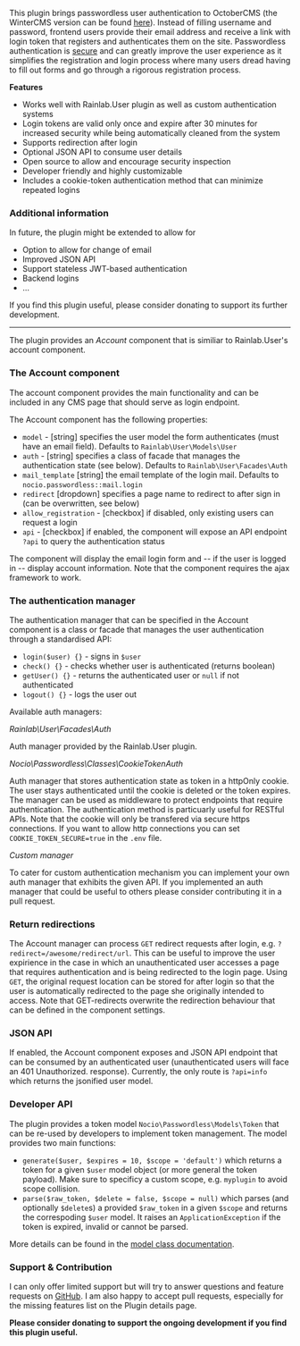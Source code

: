 This plugin brings passwordless user authentication to OctoberCMS (the WinterCMS version can be found [here](https://github.com/helmutkaufmann/wn-passwordless-plugin)). Instead of filling username and password, frontend users provide their email address and receive a link with login token that registers and authenticates them on the site. Passwordless authentication is [secure](https://auth0.com/blog/is-passwordless-authentication-more-secure-than-passwords/) and can greatly improve the user experience as it simplifies the registration and login process where many users dread having to fill out forms and go through a rigorous registration process.

**Features**

- Works well with Rainlab.User plugin as well as custom authentication systems
- Login tokens are valid only once and expire after 30 minutes for increased security while being automatically cleaned from the system
- Supports redirection after login
- Optional JSON API to consume user details
- Open source to allow and encourage security inspection
- Developer friendly and highly customizable
- Includes a cookie-token authentication method that can minimize repeated logins

### Additional information

In future, the plugin might be extended to allow for

- Option to allow for change of email
- Improved JSON API
- Support stateless JWT-based authentication
- Backend logins
- ...

If you find this plugin useful, please consider donating to support its further development.

---

The plugin provides an *Account* component that is similiar to Rainlab.User's account component.

### The Account component

The account component provides the main functionality and can be included in any CMS page that should serve as login endpoint.

The Account component has the following properties:

* `model` - [string] specifies the user model the form authenticates (must have an email field). Defaults to `Rainlab\User\Models\User`
* `auth` - [string] specifies a class of facade that manages the authentication state (see below). Defaults to `Rainlab\User\Facades\Auth`
* `mail_template` [string] the email template of the login mail. Defaults to `nocio.passwordless::mail.login`
* `redirect` [dropdown] specifies a page name to redirect to after sign in (can be overwritten, see below)
* `allow_registration` - [checkbox] if disabled, only existing users can request a login
* `api` - [checkbox] if enabled, the component will expose an API endpoint ``?api`` to query the authentication status

The component will display the email login form and -- if the user is logged in -- display account information. Note that the component requires the ajax framework to work.

### The authentication manager

The authentication manager that can be specified in the Account component is a class or facade that manages the user authentication through a standardised API:

- ``login($user) {}`` - signs in `$user`
- ``check() {}`` - checks whether user is authenticated (returns boolean)
- ``getUser() {}`` - returns the authenticated user or ``null`` if not authenticated
- ``logout() {}`` - logs the user out

Available auth managers:

*Rainlab\User\Facades\Auth*

Auth manager provided by the Rainlab.User plugin.

*Nocio\Passwordless\Classes\CookieTokenAuth*

Auth manager that stores authentication state as token in a httpOnly cookie. The user stays authenticated until the cookie is deleted or the token expires. The manager can be used as middleware to protect endpoints that require authentication. The authentication method is particuarly useful for RESTful APIs. Note that the cookie will only be transfered via secure https connections. If you want to allow http connections you can set ``COOKIE_TOKEN_SECURE=true`` in the ``.env`` file.

*Custom manager*

To cater for custom authentication mechanism you can implement your own auth manager that exhibits the given API. If you implemented an auth manager that could be useful to others please consider contributing it in a pull request.

### Return redirections

The Account manager can process ``GET`` redirect requests after login, e.g. ``?redirect=/awesome/redirect/url``. This can be useful to improve the user expirience in the case in which an unauthenticated user accesses a page that requires authentication and is being redirected to the login page. Using ``GET``, the original request location can be stored for after login so that the user is automatically redirected to the page she originally intended to access. Note that GET-redirects overwrite the redirection behaviour that can be defined in the component settings.

### JSON API

If enabled, the Account component exposes and JSON API endpoint that can be consumed by an authenticated user (unauthenticated users will face an 401 Unauthorized. response). Currently, the only route is ``?api=info`` which returns the jsonified user model.

### Developer API

The plugin provides a token model ``Nocio\Passwordless\Models\Token`` that can be re-used by developers to implement token management. The model provides two main functions:

- ``generate($user, $expires = 10, $scope = 'default')`` which returns a token for a given ``$user`` model object (or more general the token payload). Make sure to specificy a custom scope, e.g. `myplugin` to avoid scope collision.
- ``parse($raw_token, $delete = false, $scope = null)`` which parses (and optionally ``$delete``s) a provided ``$raw_token`` in a given ``$scope`` and returns the correspoding ``$user`` model. It raises an ``ApplicationException`` if the token is expired, invalid or cannot be parsed.

More details can be found in the [model class documentation](https://github.com/nocio/oc-passwordless-plugin/blob/master/models/Token.php).

### Support & Contribution

I can only offer limited support but will try to answer questions and feature requests on [GitHub](https://github.com/nocio/oc-passwordless-plugin). I am also happy to accept pull requests, especially for the missing features list on the Plugin details page.

**Please consider donating to support the ongoing development if you find this plugin useful.**
